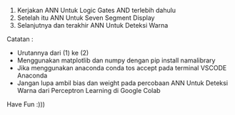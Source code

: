 1. Kerjakan ANN Untuk Logic Gates AND terlebih dahulu
2. Setelah itu ANN Untuk Seven Segment Display
3. Selanjutnya dan terakhir ANN Untuk Deteksi Warna

Catatan :
- Urutannya dari (1) ke (2)
- Menggunakan matplotlib dan numpy dengan pip install namalibrary
- Jika menggunakan anaconda conda tos accept pada terminal VSCODE Anaconda
- Jangan lupa ambil bias dan weight pada percobaan ANN Untuk Deteksi Warna dari Perceptron Learning di Google Colab

Have Fun :)))
